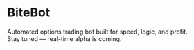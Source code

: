 # BiteBot

Automated options trading bot built for speed, logic, and profit.  
Stay tuned — real-time alpha is coming.
